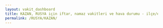 ```yaml
---
layout: vakit_dashboard
title: KAZAN, RUSYA için iftar, namaz vakitleri ve hava durumu - ilçe/eyalet seç
permalink: /RUSYA/KAZAN/
---
```


<script type="text/javascript">
  var GLOBAL_COUNTRY = 'RUSYA';
  var GLOBAL_CITY = 'KAZAN';
  var GLOBAL_STATE = '';
  var lat = 72;
  var lon = 21;
</script>

